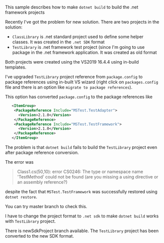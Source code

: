 This sample describes how to make `dotnet build` to build the .net framework projects

Recently I've got the problem for new solution.
There are two projects in the solution: 
* `ClassLibrary` is .net standard project used to define some helper classes. It was created in the `.net SDK` format
* `TestLibrary` is .net framework test project (since I'm going to use package in the .net framework application. It was created as old format

Both projects were created using the VS2019 16.4.4 using in-build templates. 

I've upgraded `TestLibrary` project reference from `package.config` to package references using in-built VS wizard 
(right click on `packages.config` file and there is an option like `migrate to package references`).

This option has converted `package.config` to the package references like
```xml
   <ItemGroup>
    <PackageReference Include="MSTest.TestAdapter">
      <Version>2.1.0</Version>
    </PackageReference>
    <PackageReference Include="MSTest.TestFramework">
      <Version>2.1.0</Version>
    </PackageReference>
   </ItemGroup>
```

The problem is that `dotnet build` fails to build the `TestLibrary` project even after package reference conversion.

The error was 
> Class1.cs(50,10): error CS0246: The type or namespace name 'TestMethod' could not be found (are you missing a using directive or an assembly reference?) 

despite the fact that `MSTest.TestFramework` was successfully restored using `dotnet restore`.

You can try master branch to check this.

I have to change the project format to `.net sdk` to make `dotnet build` works with `TestLibrary` project.

There is newSdkProject branch available. 
The `TestLibrary` project has been converted to the new SDK format.

 